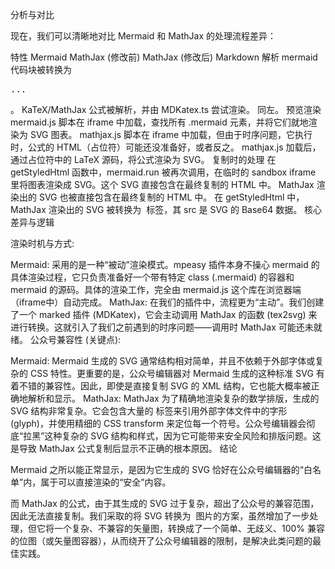 分析与对比

现在，我们可以清晰地对比 Mermaid 和 MathJax 的处理流程差异：

特性	Mermaid	MathJax (修改前)	MathJax (修改后)
Markdown 解析	mermaid 代码块被转换为 <pre class="mermaid">...</pre>。	KaTeX/MathJax 公式被解析，并由 MDKatex.ts 尝试渲染。	同左。
预览渲染	mermaid.js 脚本在 iframe 中加载，查找所有 .mermaid 元素，并将它们就地渲染为 SVG 图表。	mathjax.js 脚本在 iframe 中加载，但由于时序问题，它执行时，公式的 HTML（占位符）可能还没准备好，或者反之。	mathjax.js 加载后，通过占位符中的 LaTeX 源码，将公式渲染为 SVG。
复制时的处理	在 getStyledHtml 函数中，mermaid.run 被再次调用，在临时的 sandbox iframe 里将图表渲染成 SVG。这个 SVG 直接包含在最终复制的 HTML 中。	MathJax 渲染出的 SVG 也被直接包含在最终复制的 HTML 中。	在 getStyledHtml 中，MathJax 渲染出的 SVG 被转换为 <img> 标签，其 src 是 SVG 的 Base64 数据。
核心差异与逻辑

渲染时机与方式:

Mermaid: 采用的是一种“被动”渲染模式。mpeasy 插件本身不操心 mermaid 的具体渲染过程，它只负责准备好一个带有特定 class (.mermaid) 的容器和 mermaid 的源码。具体的渲染工作，完全由 mermaid.js 这个库在浏览器端（iframe中）自动完成。
MathJax: 在我们的插件中，流程更为“主动”。我们创建了一个 marked 插件 (MDKatex)，它会主动调用 MathJax 的函数 (tex2svg) 来进行转换。这就引入了我们之前遇到的时序问题——调用时 MathJax 可能还未就绪。
公众号兼容性 (关键点):

Mermaid: Mermaid 生成的 SVG 通常结构相对简单，并且不依赖于外部字体或复杂的 CSS 特性。更重要的是，公众号编辑器对 Mermaid 生成的这种标准 SVG 有着不错的兼容性。因此，即使是直接复制 SVG 的 XML 结构，它也能大概率被正确地解析和显示。
MathJax: MathJax 为了精确地渲染复杂的数学排版，生成的 SVG 结构非常复杂。它会包含大量的 <use> 标签来引用外部字体文件中的字形 (glyph)，并使用精细的 CSS transform 来定位每一个符号。公众号编辑器会彻底“拉黑”这种复杂的 SVG 结构和样式，因为它可能带来安全风险和排版问题。这是导致 MathJax 公式复制后显示不正确的根本原因。
结论

Mermaid 之所以能正常显示，是因为它生成的 SVG 恰好在公众号编辑器的“白名单”内，属于可以直接渲染的“安全”内容。

而 MathJax 的公式，由于其生成的 SVG 过于复杂，超出了公众号的兼容范围，因此无法直接复制。我们采取的将 SVG 转换为 <img> 图片的方案，虽然增加了一步处理，但它将一个复杂、不兼容的矢量图，转换成了一个简单、无歧义、100% 兼容的位图（或矢量图容器），从而绕开了公众号编辑器的限制，是解决此类问题的最佳实践。

